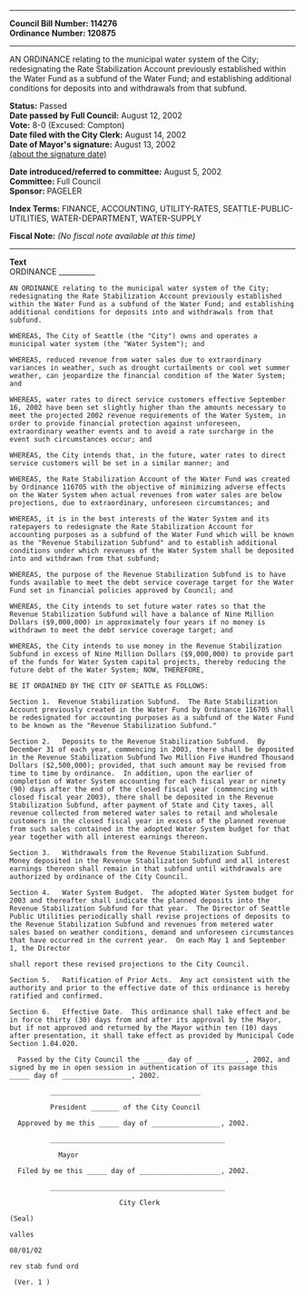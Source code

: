 * * * * *  
  
**Council Bill Number: [](#h0)[](#h2)114276**   
**Ordinance Number: 120875**  
  
* * * * *  
  
AN ORDINANCE relating to the municipal water system of the City; redesignating the Rate Stabilization Account previously established within the Water Fund as a subfund of the Water Fund; and establishing additional conditions for deposits into and withdrawals from that subfund.  
  
**Status:** Passed   
**Date passed by Full Council:** August 12, 2002   
**Vote:** 8-0 (Excused: Compton)   
**Date filed with the City Clerk:** August 14, 2002   
**Date of Mayor's signature:** August 13, 2002   
[(about the signature date)](/~public/approvaldate.htm)   
  
  
**Date introduced/referred to committee:** August 5, 2002   
**Committee:** Full Council   
**Sponsor:** PAGELER   
  
**Index Terms:** FINANCE, ACCOUNTING, UTILITY-RATES, SEATTLE-PUBLIC-UTILITIES, WATER-DEPARTMENT, WATER-SUPPLY  
  
**Fiscal Note:** *(No fiscal note available at this time)*  
  
* * * * *  
  
**Text**  
    ORDINANCE __________  
  
    AN ORDINANCE relating to the municipal water system of the City;  
    redesignating the Rate Stabilization Account previously established  
    within the Water Fund as a subfund of the Water Fund; and establishing  
    additional conditions for deposits into and withdrawals from that  
    subfund.  
  
    WHEREAS, The City of Seattle (the "City") owns and operates a  
    municipal water system (the "Water System"); and  
  
    WHEREAS, reduced revenue from water sales due to extraordinary  
    variances in weather, such as drought curtailments or cool wet summer  
    weather, can jeopardize the financial condition of the Water System;  
    and  
  
    WHEREAS, water rates to direct service customers effective September  
    16, 2002 have been set slightly higher than the amounts necessary to  
    meet the projected 2002 revenue requirements of the Water System, in  
    order to provide financial protection against unforeseen,  
    extraordinary weather events and to avoid a rate surcharge in the  
    event such circumstances occur; and  
  
    WHEREAS, the City intends that, in the future, water rates to direct  
    service customers will be set in a similar manner; and  
  
    WHEREAS, the Rate Stabilization Account of the Water Fund was created  
    by Ordinance 116705 with the objective of minimizing adverse effects  
    on the Water System when actual revenues from water sales are below  
    projections, due to extraordinary, unforeseen circumstances; and  
  
    WHEREAS, it is in the best interests of the Water System and its  
    ratepayers to redesignate the Rate Stabilization Account for  
    accounting purposes as a subfund of the Water Fund which will be known  
    as the "Revenue Stabilization Subfund" and to establish additional  
    conditions under which revenues of the Water System shall be deposited  
    into and withdrawn from that subfund;  
  
    WHEREAS, the purpose of the Revenue Stabilization Subfund is to have  
    funds available to meet the debt service coverage target for the Water  
    Fund set in financial policies approved by Council; and  
  
    WHEREAS, the City intends to set future water rates so that the  
    Revenue Stabilization Subfund will have a balance of Nine Million  
    Dollars ($9,000,000) in approximately four years if no money is  
    withdrawn to meet the debt service coverage target; and  
  
    WHEREAS, the City intends to use money in the Revenue Stabilization  
    Subfund in excess of Nine Million Dollars ($9,000,000) to provide part  
    of the funds for Water System capital projects, thereby reducing the  
    future debt of the Water System; NOW, THEREFORE,  
  
    BE IT ORDAINED BY THE CITY OF SEATTLE AS FOLLOWS:  
  
    Section 1.  Revenue Stabilization Subfund.  The Rate Stabilization  
    Account previously created in the Water Fund by Ordinance 116705 shall  
    be redesignated for accounting purposes as a subfund of the Water Fund  
    to be known as the "Revenue Stabilization Subfund."  
  
    Section 2.   Deposits to the Revenue Stabilization Subfund.  By  
    December 31 of each year, commencing in 2003, there shall be deposited  
    in the Revenue Stabilization Subfund Two Million Five Hundred Thousand  
    Dollars ($2,500,000); provided, that such amount may be revised from  
    time to time by ordinance.  In addition, upon the earlier of  
    completion of Water System accounting for each fiscal year or ninety  
    (90) days after the end of the closed fiscal year (commencing with  
    closed fiscal year 2003), there shall be deposited in the Revenue  
    Stabilization Subfund, after payment of State and City taxes, all  
    revenue collected from metered water sales to retail and wholesale  
    customers in the closed fiscal year in excess of the planned revenue  
    from such sales contained in the adopted Water System budget for that  
    year together with all interest earnings thereon.  
  
    Section 3.   Withdrawals from the Revenue Stabilization Subfund.  
    Money deposited in the Revenue Stabilization Subfund and all interest  
    earnings thereon shall remain in that subfund until withdrawals are  
    authorized by ordinance of the City Council.  
  
    Section 4.   Water System Budget.  The adopted Water System budget for  
    2003 and thereafter shall indicate the planned deposits into the  
    Revenue Stabilization Subfund for that year.  The Director of Seattle  
    Public Utilities periodically shall revise projections of deposits to  
    the Revenue Stabilization Subfund and revenues from metered water  
    sales based on weather conditions, demand and unforeseen circumstances  
    that have occurred in the current year.  On each May 1 and September  
    1, the Director  
  
    shall report these revised projections to the City Council.  
  
    Section 5.   Ratification of Prior Acts.  Any act consistent with the  
    authority and prior to the effective date of this ordinance is hereby  
    ratified and confirmed.  
  
    Section 6.   Effective Date.  This ordinance shall take effect and be  
    in force thirty (30) days from and after its approval by the Mayor,  
    but if not approved and returned by the Mayor within ten (10) days  
    after presentation, it shall take effect as provided by Municipal Code  
    Section 1.04.020.  
  
      Passed by the City Council the _____ day of ____________, 2002, and  
    signed by me in open session in authentication of its passage this  
    _____ day of _________________, 2002.  
  
              _____________________________________  
  
              President _______ of the City Council  
  
      Approved by me this _____ day of _________________, 2002.  
  
              ___________________________________________  
  
                Mayor  
  
      Filed by me this _____ day of ____________________, 2002.  
  
              ___________________________________________  
  
                               City Clerk  
  
    (Seal)  
  
    valles  
  
    08/01/02  
  
    rev stab fund ord  
  
     (Ver. 1 )  
